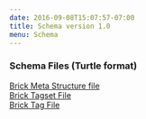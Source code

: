```yaml
---
date: 2016-09-08T15:07:57-07:00
title: Schema version 1.0
menu: Schema
---
```


### Schema Files (Turtle format)

[Brick Meta Structure file](https://github.com/BuildSysUniformMetadata/Brick/releases/download/1.0/BrickFrame.ttl)  
[Brick Tagset File](https://github.com/BuildSysUniformMetadata/Brick/releases/download/1.0/Brick.ttl)  
[Brick Tag File](https://github.com/BuildSysUniformMetadata/Brick/releases/download/1.0/BrickTag.ttl)  
